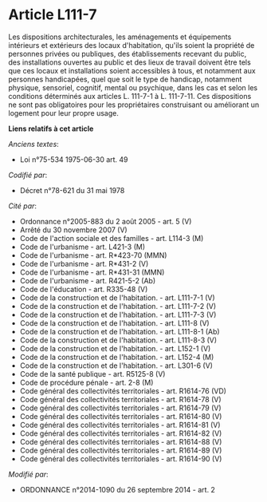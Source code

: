 # Article L111-7

Les dispositions architecturales, les aménagements et équipements intérieurs et extérieurs des locaux d'habitation, qu'ils
soient la propriété de personnes privées ou publiques, des établissements recevant du public, des installations ouvertes au
public et des lieux de travail doivent être tels que ces locaux et installations soient accessibles à tous, et notamment aux
personnes handicapées, quel que soit le type de handicap, notamment physique, sensoriel, cognitif, mental ou psychique, dans
les cas et selon les conditions déterminés aux articles L. 111-7-1 à L. 111-7-11. Ces dispositions ne sont pas obligatoires
pour les propriétaires construisant ou améliorant un logement pour leur propre usage.

**Liens relatifs à cet article**

_Anciens textes_:

  - Loi n°75-534 1975-06-30 art. 49

_Codifié par_:

  - Décret n°78-621 du 31 mai 1978

_Cité par_:

  - Ordonnance n°2005-883 du 2 août 2005 - art. 5 (V)
  - Arrêté du 30 novembre 2007 (V)
  - Code de l'action sociale et des familles - art. L114-3 (M)
  - Code de l'urbanisme - art. L421-3 (M)
  - Code de l'urbanisme - art. R*423-70 (MMN)
  - Code de l'urbanisme - art. R*431-2 (V)
  - Code de l'urbanisme - art. R*431-31 (MMN)
  - Code de l'urbanisme - art. R421-5-2 (Ab)
  - Code de l'éducation - art. R335-48 (V)
  - Code de la construction et de l'habitation. - art. L111-7-1 (V)
  - Code de la construction et de l'habitation. - art. L111-7-2 (V)
  - Code de la construction et de l'habitation. - art. L111-7-3 (V)
  - Code de la construction et de l'habitation. - art. L111-8 (V)
  - Code de la construction et de l'habitation. - art. L111-8-1 (Ab)
  - Code de la construction et de l'habitation. - art. L111-8-3 (V)
  - Code de la construction et de l'habitation. - art. L152-1 (V)
  - Code de la construction et de l'habitation. - art. L152-4 (M)
  - Code de la construction et de l'habitation. - art. L301-6 (V)
  - Code de la santé publique - art. R5125-8 (V)
  - Code de procédure pénale - art. 2-8 (M)
  - Code général des collectivités territoriales - art. R1614-76 (VD)
  - Code général des collectivités territoriales - art. R1614-78 (V)
  - Code général des collectivités territoriales - art. R1614-79 (V)
  - Code général des collectivités territoriales - art. R1614-80 (V)
  - Code général des collectivités territoriales - art. R1614-81 (V)
  - Code général des collectivités territoriales - art. R1614-82 (V)
  - Code général des collectivités territoriales - art. R1614-88 (V)
  - Code général des collectivités territoriales - art. R1614-89 (V)
  - Code général des collectivités territoriales - art. R1614-90 (V)

_Modifié par_:

  - ORDONNANCE n°2014-1090 du 26 septembre 2014 - art. 2
